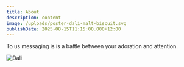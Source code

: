 ```yaml
---
title: About
description: content
image: /uploads/poster-dali-malt-biscuit.svg
publishDate: 2025-08-15T11:15:00.000+12:00
---
```

To us messaging is is a battle between your adoration and attention.

![Dali](/uploads/dali-logo-color.svg)
